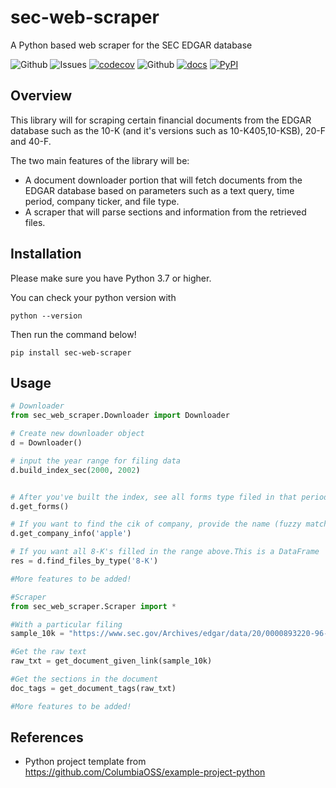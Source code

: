 # sec-web-scraper
A Python based web scraper for the SEC EDGAR database

![Github](https://img.shields.io/github/license/deji725/sec-web-scraper)
![Issues](https://img.shields.io/github/issues/deji725/sec-web-scraper)
[![codecov](https://codecov.io/gh/deji725/sec-web-scraper/branch/main/graph/badge.svg?token=Y3RGEAR6Q2)](https://codecov.io/gh/deji725/sec-web-scraper)
![Github](https://github.com/deji725/sec-web-scraper/actions/workflows/makefile.yml/badge.svg)
[![docs](https://img.shields.io/github/actions/workflow/status/deji725/sec-web-scraper/docs.yml?label=docs)](https://deji725.github.io/sec-web-scraper/)
[![PyPI](https://img.shields.io/pypi/v/sec-web-scraper)](https://pypi.org/project/sec-web-scraper/)

## Overview

This library will for scraping certain financial documents from the EDGAR database such as the 10-K (and it's versions such as 10-K405,10-KSB), 20-F and 40-F. 

The two main features of the library will be:
- A document downloader portion that will fetch documents from the EDGAR database based on parameters such as a text query, time period, company ticker, and file type. 
- A scraper that will parse sections and information from the retrieved files. 

## Installation


Please make sure you have Python 3.7 or higher.

You can check your python version with

`python --version`

Then run the command below! 

`pip install sec-web-scraper`

## Usage

```py
# Downloader
from sec_web_scraper.Downloader import Downloader

# Create new downloader object
d = Downloader()

# input the year range for filing data
d.build_index_sec(2000, 2002)


# After you've built the index, see all forms type filed in that period as a list
d.get_forms()

# If you want to find the cik of company, provide the name (fuzzy match). Returns a list
d.get_company_info('apple')

# If you want all 8-K's filled in the range above.This is a DataFrame
res = d.find_files_by_type('8-K') 

#More features to be added!
``` 

```py
#Scraper
from sec_web_scraper.Scraper import *

#With a particular filing
sample_10k = "https://www.sec.gov/Archives/edgar/data/20/0000893220-96-000500.txt"

#Get the raw text
raw_txt = get_document_given_link(sample_10k)

#Get the sections in the document
doc_tags = get_document_tags(raw_txt)

#More features to be added!

```

## References
- Python project template from https://github.com/ColumbiaOSS/example-project-python

